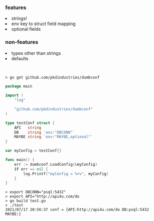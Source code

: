 <h3> features </h3>
<li> strings! 
<li> env key to struct field mapping
<li> optional fields
<p>
<h3> non-features </h3>
<li> types other than strings </li>
<li> defaults </li>
<p>
<br>

```Terminal
> go get github.com/pkdindustries/dumbconf
```


```Go
package main
    
import (
	"log"

	"github.com/pkdindustries/dumbconf"
)

type testConf struct {
	API   string
	DB    string `env:"DBCONN"`
	MAYBE string `env:"MAYBE,optional"`
}

var myConfig = testConf{}

func main() {
	err := dumbconf.LoadConfig(&myConfig)
	if err == nil {
		log.Printf("myConfig = %+v", myConfig)
	}
}
```
```Terminal
> export DBCONN="psql:5432"
> export API="http://api4u.com/do
> go build test.go
> ./test
2021/07/17 20:56:37 conf = {API:http://api4u.com/do DB:psql:5432 MAYBE:}
```
